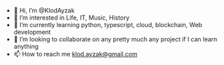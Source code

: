 - 👋 Hi, I’m @KlodAyzak
- 👀 I’m interested in Life, IT, Music, History
- 🌱 I’m currently learning python, typescript, cloud, blockchain, Web development
- 💞️ I’m looking to collaborate on any pretty much any project if I can learn anything
- 📫 How to reach me klod.ayzak@gmail.com

<!---
KlodAyzak/KlodAyzak is a ✨ special ✨ repository because its `README.md` (this file) appears on your GitHub profile.
You can click the Preview link to take a look at your changes.
--->
